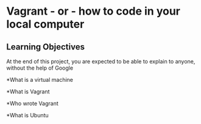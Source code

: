 # Vagrant - or - how to code in your local computer

## Learning Objectives

At the end of this project, you are expected to be able to explain to anyone, without the help of Google

*What is a virtual machine

*What is Vagrant

*Who wrote Vagrant

*What is Ubuntu
